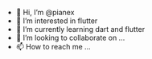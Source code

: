 - 👋 Hi, I’m @pianex
- 👀 I’m interested in flutter
- 🌱 I’m currently learning dart and flutter
- 💞️ I’m looking to collaborate on ...
- 📫 How to reach me ...

<!---
pianex/pianex is a ✨ special ✨ repository because its `README.md` (this file) appears on your GitHub profile.
You can click the Preview link to take a look at your changes.
--->
